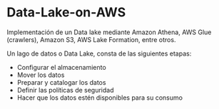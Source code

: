 # Data-Lake-on-AWS
Implementación de un Data lake mediante Amazon Athena, AWS Glue (crawlers), Amazon S3, AWS Lake Formation, entre otros.

Un lago de datos o Data Lake, consta de las siguientes etapas:
- Configurar el almacenamiento
- Mover los datos
- Preparar y catalogar los datos
- Definir las políticas de seguridad
- Hacer que los datos estén disponibles para su consumo

